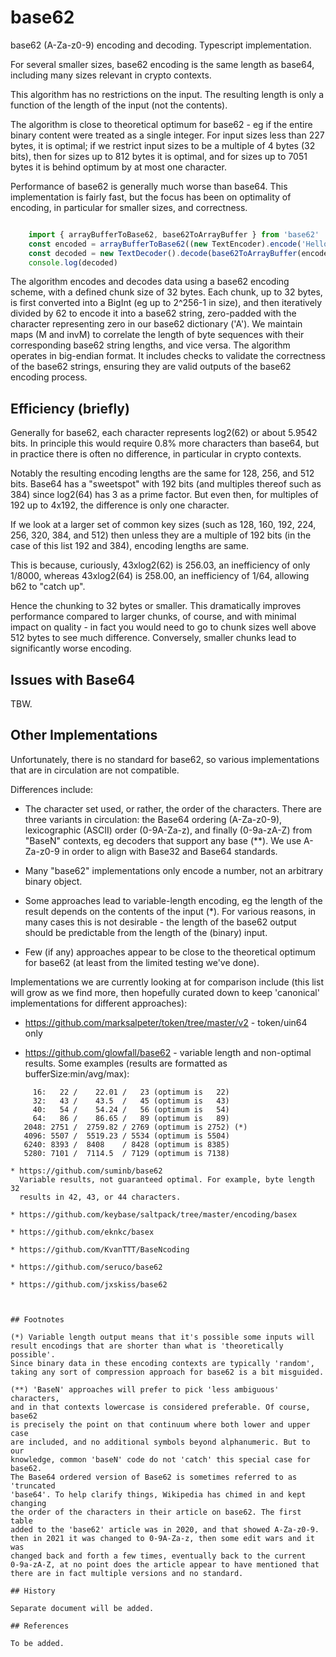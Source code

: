 # base62

base62 (A-Za-z0-9) encoding and decoding. Typescript implementation.

For several smaller sizes, base62 encoding is the same length as base64,
including many sizes relevant in crypto contexts.

This algorithm has no restrictions on the input. The resulting length is
only a function of the length of the input (not the contents).

The algorithm is close to theoretical optimum for base62 - eg if the entire
binary content were treated as a single integer. For input sizes less than
227 bytes, it is optimal; if we restrict input sizes to be a multiple of
4 bytes (32 bits), then for sizes up to 812 bytes it is optimal, and for
sizes up to 7051 bytes it is behind optimum by at most one character.

Performance of base62 is generally much worse than base64. This
implementation is fairly fast, but the focus has been on optimality
of encoding, in particular for smaller sizes, and correctness.

```typescript

    import { arrayBufferToBase62, base62ToArrayBuffer } from 'base62'
    const encoded = arrayBufferToBase62((new TextEncoder).encode('Hello World!'))
    const decoded = new TextDecoder().decode(base62ToArrayBuffer(encoded))
    console.log(decoded)

```

The algorithm encodes and decodes data using a base62 encoding scheme, with a defined chunk size of 32 bytes. Each chunk, up to 32 bytes, is first converted into a BigInt (eg up to 2^256-1 in size), and then iteratively divided by 62 to encode it into a base62 string, zero-padded with the character representing zero in our base62 dictionary ('A'). We maintain maps (M and invM) to correlate the length of byte sequences with their corresponding base62 string lengths, and vice versa. The algorithm operates in big-endian format. It includes checks to validate the correctness of the base62 strings, ensuring they are valid outputs of the base62 encoding process.

## Efficiency (briefly)

Generally for base62, each character represents log2(62) or about 5.9542 bits. In principle
this would require 0.8% more characters than base64, but in practice
there is often no difference, in particular in crypto contexts.

Notably the resulting encoding lengths are the same for 128, 256, and 512 bits.
Base64 has a "sweetspot" with 192 bits (and multiples thereof such as 384) since
log2(64) has 3 as a prime factor. But even then, for multiples of 192 up to 4x192, the
difference is only one character.

If we look at a larger set of common key sizes (such as 128, 160, 192, 224, 256,
320, 384, and 512) then unless they are a multiple of 192 bits (in the case of
this list 192 and 384), encoding lengths are same.

This is because, curiously, 43xlog2(62) is 256.03, an inefficiency of only 1/8000,
whereas 43xlog2(64) is 258.00, an inefficiency of 1/64, allowing b62 to "catch up".

Hence the chunking to 32 bytes or smaller. This dramatically improves performance
compared to larger chunks, of course, and with minimal impact on quality - in fact you would
need to go to chunk sizes well above 512 bytes to see much difference. Conversely,
smaller chunks lead to significantly worse encoding.

## Issues with Base64

TBW.

## Other Implementations

Unfortunately, there is no standard for base62, so various implementations
that are in circulation are not compatible.

Differences include:

* The character set used, or rather, the order of the characters. There are
  three variants in circulation: the Base64 ordering (A-Za-z0-9), lexicographic
  (ASCII) order (0-9A-Za-z), and finally (0-9a-zA-Z) from "BaseN" contexts,
  eg decoders that support any base (**). We use A-Za-z0-9 in order to align
  with Base32 and Base64 standards.

* Many "base62" implementations only encode a number, not an arbitrary
  binary object.

* Some approaches lead to variable-length encoding, eg the length
  of the result depends on the contents of the input (*). For various reasons,
  in many cases this is not desirable - the length of the base62 output
  should be predictable from the length of the (binary) input.

* Few (if any) approaches appear to be close to the theoretical optimum
  for base62 (at least from the limited testing we've done).

Implementations we are currently looking at for comparison include
(this list will grow as we find more, then hopefully curated down
to keep 'canonical' implementations for different approaches):

* https://github.com/marksalpeter/token/tree/master/v2 - token/uin64 only

* https://github.com/glowfall/base62 - variable length and non-optimal results.
  Some examples (results are formatted as bufferSize:min/avg/max):

```text
     16:   22 /    22.01 /   23 (optimum is   22)
     32:   43 /    43.5  /   45 (optimum is   43)
     40:   54 /    54.24 /   56 (optimum is   54)
     64:   86 /    86.65 /   89 (optimum is   89)
   2048: 2751 /  2759.82 / 2769 (optimum is 2752) (*)
   4096: 5507 /  5519.23 / 5534 (optimum is 5504)
   6240: 8393 /  8408    / 8428 (optimum is 8385)
   5280: 7101 /  7114.5  / 7129 (optimum is 7138)

* https://github.com/suminb/base62
  Variable results, not guaranteed optimal. For example, byte length 32
  results in 42, 43, or 44 characters.

* https://github.com/keybase/saltpack/tree/master/encoding/basex

* https://github.com/eknkc/basex

* https://github.com/KvanTTT/BaseNcoding

* https://github.com/seruco/base62

* https://github.com/jxskiss/base62



## Footnotes
  
(*) Variable length output means that it's possible some inputs will
result encodings that are shorter than what is 'theoretically possible'.
Since binary data in these encoding contexts are typically 'random',
taking any sort of compression approach for base62 is a bit misguided.

(**) 'BaseN' approaches will prefer to pick 'less ambiguous' characters,
and in that contexts lowercase is considered preferable. Of course, base62
is precisely the point on that continuum where both lower and upper case
are included, and no additional symbols beyond alphanumeric. But to our
knowledge, common 'baseN' code do not 'catch' this special case for base62.
The Base64 ordered version of Base62 is sometimes referred to as 'truncated
'base64'. To help clarify things, Wikipedia has chimed in and kept changing
the order of the characters in their article on base62. The first table
added to the 'base62' article was in 2020, and that showed A-Za-z0-9.
then in 2021 it was changed to 0-9A-Za-z, then some edit wars and it was
changed back and forth a few times, eventually back to the current
0-9a-zA-Z, at no point does the article appear to have mentioned that
there are in fact multiple versions and no standard.

## History

Separate document will be added.

## References

To be added.
